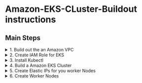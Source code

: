 # Amazon-EKS-CLuster-Buildout instructions



## Main Steps
<details>
  <summary> 1. Build out the an Amazon VPC </summary>
  
## Build a VPC for EKS using AWS EKS VPC Sample template
What this section builds using AWS Cloudformation...

![](images/EKS-Cluster-VPC.PNG)

* Open the IAM console at https://console.aws.amazon.com/cloudformation/home?region=us-east-2#

(you choose whatever region you want - I chose Ohio)
* Choose **Create stack**
* On the create a stack page, find **Amazon S3 URL*** adn enter the URL below & next
* Enter a Stack Name ```   EKS-sample-vpc    ``` ``` Next ```   ``` Next ```  ``` Create Stack ```

[Amazon EKS Cloudformation VPC template](https://amazon-eks.s3-us-west-2.amazonaws.com/cloudformation/2018-11-07/amazon-eks-vpc-sample.yaml) 
```
https://amazon-eks.s3-us-west-2.amazonaws.com/cloudformation/2018-11-07/amazon-eks-vpc-sample.yaml

```
</details>

<details>
  <summary> 2. Create IAM Role for EKS </summary>
  
 #### In this Section we Create an IAM ROLE to manage EKS service access
 **Estimated Cost:**  not really any here. 
* Open the IAM console at https://console.aws.amazon.com/iam/ .
* Choose Roles, then ``` Create role ``` .
* Choose **EKS** from the list of services then **EKS - Cluster** for your use case, and then  ```Next: Permissions ``` .
* Choose  ``` Next: Tags ```  ``` Next: Review ``` 
* Enter **Role name** <Your EKS Role Name>  and then ``` Create role ```
  
* Choose <Your EKS Role Name>
* Choose ``` Attach Policies ```
Add permissions to <Your EKS Role Name>
* Filter policies for  ``` AmazonEKSServicePolicy  ```  add a Check next to ** AmazonEKSServicePolicy**  then ``` Attach policy```  
  
</details>


<details>
  <summary> 3. Install Kubectl </summary>

     * Sub bullets
</details>

<details>
  <summary> 4. Build a Amazon EKS Cluster </summary>
  
  **Estimated Cost:**  $0.20/hr while running
                 
   #### Steps to Create the EKS Cluster
 
   * Log into the AWS Console
   * On the AWS Console go to Elastic Kubernetes Services - https://us-east-2.console.aws.amazon.com/eks/home?region=us-east-2#/home
   * At __Create EKS cluster__ enter your cluster name <EKS-Cluster>, then   ```  Next Step ```
   1. Cluster Configuration 
      * Pick the Kubernetes Version  ``` 1.18 ```
      * Cluster Service Role   ``` <Project>-eksrole ```
   2. Networking
     * VPC info  - Pick the VPC you made in step #1
     * Subnets - Pick all three of the subnets created with the VPC
     * leave **Public** for Cluctere endpoint access
     * ``` Next ```  ``` Next ```  ``` Create ``` 
</details>

<details>
  <summary> 5. Create Elastic IPs for you worker Nodes </summary>

  **Estimated Cost:**  your basically charged for them when they aren't attached to any running worker nodes.
                 $0.005 per IP address associated with a running instance per hour on a pro rata basis
</details>

<details>
  <summary> 6. Create Worker Nodes </summary>
  
  **Estimated Cost:** Hourly cost of running the ec2 servers

#### This section builds woker nodes in the VPC using a Cloudformation Script,  then attaches them to the EKS CLuster

* Open the IAM console at https://console.aws.amazon.com/cloudformation/home?region=us-east-2#

(you choose whatever region you want - I chose Ohio)
* Choose **Create stack**
* On the create a stack page, find **Amazon S3 URL*** adn enter the URL below & next
* Enter a Stack Name ```   EKS-sample-vpc    ``` ``` Next ```   ``` Next ```  ``` Create Stack ```


  [Check here!](https://docs.aws.amazon.com/eks/latest/userguide/eks-optimized-ami.html#gpu-ami) to see if this is still the most current version 

  The AWS CloudFormation node template:  

  ```
  https://amazon-eks.s3.us-west-2.amazonaws.com/cloudformation/2020-10-29/amazon-eks-nodegroup.yaml  
  ```

|Kubernetes version 1.18.8  | x86 |
|:------------------------------------|:--|
| Region	|  AMI ID	 |
|US East (Ohio) (us-east-2)  | ami-0dc6bc43da1b962d8	|
|US East (N. Virginia) (us-east-1) | ami-0fae38e27c6113140	|
|US West (Oregon) (us-west-2)	 | ami-04f0f3d381d07e0b6 |
US West (N. California) (us-west-1)	| ami-002e04ca6d86d255e |


| Kubernetes version 1.17.11 | x86 |
|:------------------------------------|:--|
| Region	|  AMI ID	 |
| US East (Ohio) (us-east-2)          | ami-0135903686f192ffe	|
| US East (N. Virginia) (us-east-1)   |	ami-07250434f8a7bc5f1 |
| US West (Oregon) (us-west-2)	      | ami-0c62450bce8f4f57f |
| US West (N. California) (us-west-1)	| ami-05bfd72ad17ebedb8 | 

###  Filling out the form:
The **ClusterName** in your node AWS CloudFormation template must **exactly match** the name of the cluster you want your nodes to join


**TROUBLESHOOTING** the cloudformation script (because you do everything perfectly - everytime!)
* The node is not tagged as being owned by the cluster. Your nodes must have the following tag applied to them, where <cluster-name> is replaced with the name of your cluster.
  

|Key	|Value|
|:-|:-|
|kubernetes.io/cluster/<cluster-name> | owned|


* The nodes may not be able to access the cluster using a public IP address. Ensure that nodes deployed in public subnets are assigned a public IP address. If not, you can associate an elastic IP address to a node after it's launched.

If you STILL have problems go [Here](https://docs.aws.amazon.com/eks/latest/userguide/troubleshooting.html)

  

</details>

